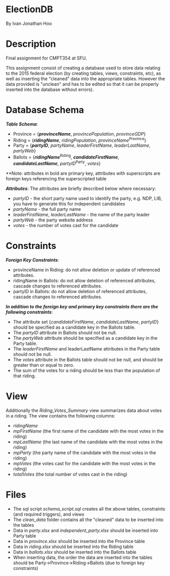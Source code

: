 # ElectionDB
By Ivan Jonathan Hoo

# Description
Final assignment for CMPT354 at SFU.

This assignment consist of creating a database used to store data relating to the 2015 federal election (by creating tables, views, constraints, etc), as well as inserting the "cleaned" data into the appropriate tables. However the data provided is "unclean" and has to be edited so that it can be properly inserted into the database without errors).

# Database Schema
**_Table Schema_**:
- Province = {**_provinceName_**, _provincePopulation_, _provinceGDP_}
- Riding = {**_ridingName_**, _ridingPopulation_, _provinceName_<sup>Province</sup>}
- Party = {**_partyID_**, _partyName_, _leaderFirstName_, _leaderLastName_, _partyWeb_}
- Ballots = {**_ridingName_**<sup>Riding</sup>, **_candidateFirstName_**, **_candidateLastName_**, _partyID_<sup>Party</sup>, _votes_}

**Note: attributes in bold are primary key, attributes with superscripts are foreign keys referencing the superscripted table

**_Attributes_**:
The attributes are briefly described below where necessary:
- *partyID* - the short party name used to identify the party, e.g. NDP, LIB, you have to generate this for independent candidates
- *partyName* - the full party name
- *leaderFirstName*, *leaderLastName* - the name of the party leader
- *partyWeb* - the party website address
- *votes* - the number of votes cast for the candidate

# Constraints
**_Foreign Key Constraints_**:
- provinceName in Riding: do not allow deletion or update of referenced attributes.
- ridingName in Ballots: do not allow deletion of referenced attributes, cascade changes to referenced attributes.
- partyID in Ballots: do not allow deletion of referenced attributes, cascade changes to referenced attributes.
 
**_In addition to the foreign key and primary key constraints there are the following constraints_**:
- The attribute set {*candidateFirstName*, *candidateLastName*, *partyID*} should be specified as a candidate key in the Ballots table.
- The *partyID* attribute in Ballots should not be null.
- The *partyWeb* attribute should be specified as a candidate key in the Party table.
- The *leaderFirstName* and leaderLastName attributes in the Party table should not be null.
- The *votes* attribute in the Ballots table should not be null, and should be greater than or equal to zero.
- The sum of the votes for a riding should be less than the population of that riding.

# View
Additionally the *Riding_Votes_Summary* view summarizes data about votes in a riding. The view contains the following columns:
- *ridingName*
- *mpFirstName* (the first name of the candidate with the most votes in the riding)
- *mpLastName* (the last name of the candidate with the most votes in the riding)
- *mpParty* (the party name of the candidate with the most votes in the riding)
- *mpVotes* (the votes cast for the candidate with the most votes in the riding)
- *totalVotes* (the total number of votes cast in the riding)

# Files
- The sql script *schema_script.sql* creates all the above tables, constraints (and required triggers), and views
- The *clean_data* folder contains all the "cleaned" data to be inserted into the tables
- Data in *party.xlsx* and *independent_party.xlsx* should be inserted into Party table
- Data in *province.xlsx* should be inserted into the Province table
- Data in *riding.xlsx* should be inserted into the Riding table
- Data in *ballots.xlsx* should be inserted into the Ballots table
- When inserting data, the order the data are inserted into the tables should be Party->Province->Riding->Ballots (due to foreign key constraints)
